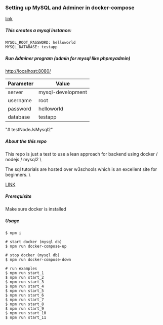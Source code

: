 ### Setting up MySQL and Adminer in docker-compose
[link](https://betterprogramming.pub/setting-up-mysql-database-in-a-docker-d6c69a3e9afe)

##### This creates a mysql instance:

```
MYSQL_ROOT_PASSWORD: helloworld
MYSQL_DATABASE: testapp
```

##### Run Adminer program (admin for mysql like phpmyadmin)
[http://localhost:8080/](http://localhost:8080/)

| Parameter | Value |
| --- | ----------- |
| server | mysql-development |
| username | root |
| password | helloworld |
| database | testapp |
"# testNodeJsMysql2" 

##### About the this repo
This repo is just a test to use a lean approach for backend using docker / nodejs / mysql2 \

The sql tutorials are hosted over w3schools which is an excellent site for beginners. \ 

[LINK](https://www.w3schools.com/nodejs/nodejs_mysql_create_db.asp)

##### Prerequisite 
Make sure docker is installed

##### Usage

```
$ npm i

# start docker (mysql db)
$ npm run docker-compose-up

# stop docker (mysql db)
$ npm run docker-compose-down

# run examples
$ npm run start_1
$ npm run start_2
$ npm run start_3
$ npm run start_4
$ npm run start_5
$ npm run start_6
$ npm run start_7
$ npm run start_8
$ npm run start_9
$ npm run start_10
$ npm run start_11
```

